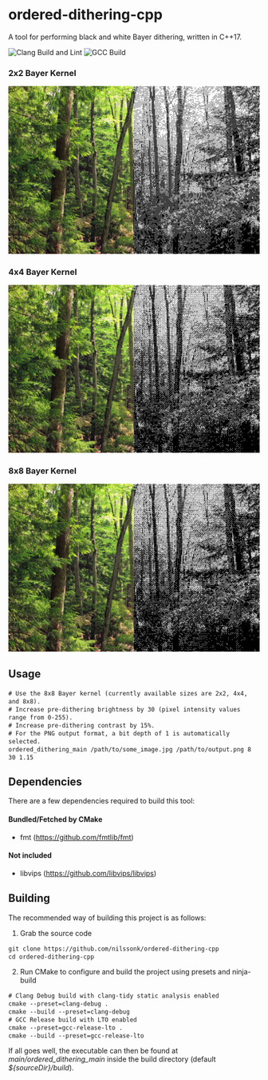 # ordered-dithering-cpp

A tool for performing black and white Bayer dithering, written in C++17.

![Clang Build and Lint](https://github.com/nilssonk/vulkan-cpp/actions/workflows/clang-build.yml/badge.svg)
![GCC Build](https://github.com/nilssonk/vulkan-cpp/actions/workflows/gcc-build.yml/badge.svg)

### 2x2 Bayer Kernel
![Dither 2x2 Kernel](.github/img/dither2.jpg)

### 4x4 Bayer Kernel
![Dither 4x4 Kernel](.github/img/dither4.jpg)

### 8x8 Bayer Kernel
![Dither 8x8 Kernel](.github/img/dither8.jpg)

## Usage

```
# Use the 8x8 Bayer kernel (currently available sizes are 2x2, 4x4, and 8x8).
# Increase pre-dithering brightness by 30 (pixel intensity values range from 0-255).
# Increase pre-dithering contrast by 15%.
# For the PNG output format, a bit depth of 1 is automatically selected.
ordered_dithering_main /path/to/some_image.jpg /path/to/output.png 8 30 1.15
```

## Dependencies

There are a few dependencies required to build this tool:

#### Bundled/Fetched by CMake

-   fmt (https://github.com/fmtlib/fmt)

#### Not included

-   libvips (https://github.com/libvips/libvips)

## Building

The recommended way of building this project is as follows:

1. Grab the source code

```
git clone https://github.com/nilssonk/ordered-dithering-cpp
cd ordered-dithering-cpp
```

2. Run CMake to configure and build the project using presets and ninja-build

```
# Clang Debug build with clang-tidy static analysis enabled
cmake --preset=clang-debug .
cmake --build --preset=clang-debug
# GCC Release build with LTO enabled
cmake --preset=gcc-release-lto .
cmake --build --preset=gcc-release-lto
```

If all goes well, the executable can then be found at _main/ordered_dithering_main_ inside the build directory (default _${sourceDir}/build_).
